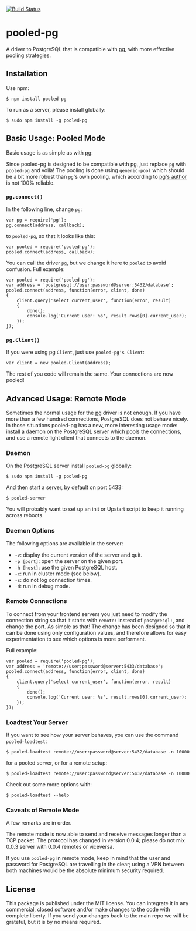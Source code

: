 [![Build Status](https://secure.travis-ci.org/alexfernandez/pooled-pg.png)](http://travis-ci.org/alexfernandez/pooled-pg)

# pooled-pg

A driver to PostgreSQL that is compatible with [pg](https://github.com/brianc/node-postgres/),
with more effective pooling strategies.

## Installation

Use npm:

    $ npm install pooled-pg

To run as a server, please install globally:

    $ sudo npm install -g pooled-pg

## Basic Usage: Pooled Mode

Basic usage is as simple as with [pg](https://github.com/brianc/node-postgres/):

Since pooled-pg is designed to be compatible with pg, just replace `pg` with `pooled-pg`
and voilà!
The pooling is done using `generic-pool` which should be a bit more robust than `pg`'s own pooling,
which according to [pg's author](http://blog.argteam.com/coding/node-js-postgres-pooling-revisited-with-transactions/)
is not 100% reliable.

### `pg.connect()`

In the following line, change `pg`:

	var pg = require('pg');
    pg.connect(address, callback);

to `pooled-pg`, so that it looks like this:

	var pooled = require('pooled-pg');
    pooled.connect(address, callback);

You can call the driver `pg`, but we change it here to `pooled` to avoid confusion.
Full example:

```
var pooled = require('pooled-pg');
var address = 'postgresql://user:password@server:5432/database';
pooled.connect(address, function(error, client, done)
{
	client.query('select current_user', function(error, result)
	{
		done();
		console.log('Current user: %s', result.rows[0].current_user);
	});
});
```

### `pg.Client()`

If you were using pg `Client`, just use `pooled-pg's Client`:

    var client = new pooled.Client(address);

The rest of you code will remain the same. Your connections are now pooled!

## Advanced Usage: Remote Mode

Sometimes the normal usage for the [pg](https://github.com/brianc/node-postgres/) driver is not enough.
If you have more than a few hundred connections, PostgreSQL does not behave nicely.
In those situations pooled-pg has a new, more interesting usage mode:
install a daemon on the PostgreSQL server which pools the connections,
and use a remote light client that connects to the daemon.

### Daemon

On the PostgreSQL server install `pooled-pg` globally:

    $ sudo npm install -g pooled-pg

And then start a server, by default on port 5433:

    $ pooled-server

You will probably want to set up an init or Upstart script to keep it running across reboots.

### Daemon Options

The following options are available in the server:

* `-v`: display the current version of the server and quit.
* `-p [port]`: open the server on the given port.
* `-h [host]`: use the given PostgreSQL host.
* `-c`: run in cluster mode (see below).
* `-s`: do not log connection times.
* `-d`: run in debug mode.

### Remote Connections

To connect from your frontend servers you just need to modify the connection string
so that it starts with `remote:` instead of `postgresql:`, and change the port. As simple as that!
The change has been designed so that it can be done using only configuration values,
and therefore allows for easy experimentation to see which options is more performant.

Full example:

```
var pooled = require('pooled-pg');
var address = 'remote://user:password@server:5433/database';
pooled.connect(address, function(error, client, done)
{
	client.query('select current_user', function(error, result)
	{
		done();
		console.log('Current user: %s', result.rows[0].current_user);
	});
});
```

### Loadtest Your Server

If you want to see how your server behaves, you can use the command `pooled-loadtest`:

    $ pooled-loadtest remote://user:password@server:5432/database -n 10000

for a pooled server, or for a remote setup:

    $ pooled-loadtest remote://user:password@server:5432/database -n 10000

Check out some more options with:

    $ pooled-loadtest --help

### Caveats of Remote Mode

A few remarks are in order.

The remote mode is now able to send and receive messages longer than a TCP packet.
The protocol has changed in version 0.0.4; please do not mix 0.0.3 server with 0.0.4 remotes or viceversa.

If you use `pooled-pg` in remote mode, keep in mind that the user and password for PostgreSQL
are travelling in the clear;
using a VPN between both machines would be the absolute minimum security required.

## License

This package is published under the MIT license.
You can integrate it in any commercial, closed software and/or make changes to the code with complete liberty.
If you send your changes back to the main repo we will be grateful,
but it is by no means required.


